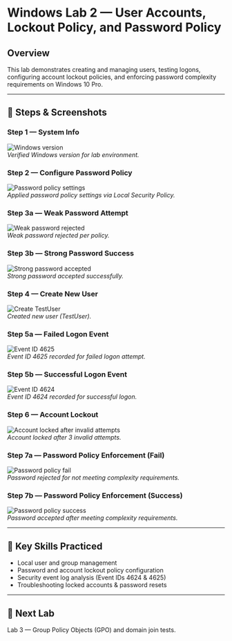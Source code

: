# Windows Lab 2 — User Accounts, Lockout Policy, and Password Policy

## Overview
This lab demonstrates creating and managing users, testing logons, configuring account lockout policies, and enforcing password complexity requirements on Windows 10 Pro.

---

## 🔹 Steps & Screenshots

### Step 1 — System Info
![Windows version](step1_winver.png)  
*Verified Windows version for lab environment.*

### Step 2 — Configure Password Policy
![Password policy settings](step2_password_policy_screen_with_settings_applied.png)  
*Applied password policy settings via Local Security Policy.*

### Step 3a — Weak Password Attempt
![Weak password rejected](step3a_weak_password_attempt_error.png)  
*Weak password rejected per policy.*

### Step 3b — Strong Password Success
![Strong password accepted](step3b_strong_password_success.png)  
*Strong password accepted successfully.*

### Step 4 — Create New User
![Create TestUser](step4_create_new_user_in_active_directory.png)  
*Created new user (TestUser).*

### Step 5a — Failed Logon Event
![Event ID 4625](step5a_Event_4625_failed_logon.png)  
*Event ID 4625 recorded for failed logon attempt.*

### Step 5b — Successful Logon Event
![Event ID 4624](step5b_Event_4624_successful_logon.png)  
*Event ID 4624 recorded for successful logon.*

### Step 6 — Account Lockout
![Account locked after invalid attempts](step6_account_lockout_policy_test.png)  
*Account locked after 3 invalid attempts.*

### Step 7a — Password Policy Enforcement (Fail)
![Password policy fail](step7a_password_policy_enfrcmnt_fail.png)  
*Password rejected for not meeting complexity requirements.*

### Step 7b — Password Policy Enforcement (Success)
![Password policy success](step7b_password_policy_enfrcmnt_success.png)  
*Password accepted after meeting complexity requirements.*

---

## 🔑 Key Skills Practiced
- Local user and group management  
- Password and account lockout policy configuration  
- Security event log analysis (Event IDs 4624 & 4625)  
- Troubleshooting locked accounts & password resets  

---

## 📌 Next Lab
Lab 3 — Group Policy Objects (GPO) and domain join tests.

